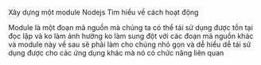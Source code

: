Xây dựng một module Nodejs
Tìm hiểu về cách hoạt động 

Module là một đoạn mã nguồn mà chúng ta có thể tái sử dụng được tồn tại đọc lập và ko làm ảnh hưởng ko làm sung đột với các đoạn mã nguồn khác và module này về sau sẽ phải làm cho chúng nhỏ gọn và dễ hiểu dễ tái sử dụng được cho các ứng dụng khác mà nó có chức năng liên quan 
